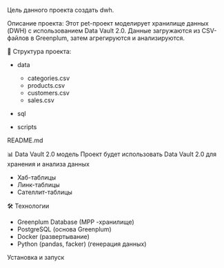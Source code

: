 Цель данного проекта создать dwh.

Описание проекта:
Этот pet-проект моделирует хранилище данных (DWH) c использованием Data Vault 2.0. Данные загружаются из CSV-файлов в Greenplum, затем агрегируются и анализируются.

📁 Структура проекта:
- data
    - categories.csv
    - products.csv
    - customers.csv
    - sales.csv
- sql
    
- scripts
    
README.md

📊 Data Vault 2.0 модель
Проект будет использовать Data Vault 2.0 для хранения и анализа данных
* Хаб-таблицы
* Линк-таблицы
* Сателлит-таблицы

🛠 Технологии
* Greenplum Database (MPP -хранилище)
* PostgreSQL (основа Greenplum)
* Docker (развертывание)
* Python (pandas, facker) (генерация данных)

Установка и запуск